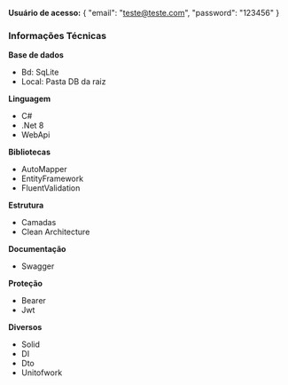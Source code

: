 **Usuário de acesso:** 
{
  "email": "teste@teste.com",
  "password": "123456"
}

### Informações Técnicas

**Base de dados**
- Bd: SqLite
- Local: Pasta DB da raiz

**Linguagem**
- C#
- .Net 8
- WebApi

**Bibliotecas**
- AutoMapper
- EntityFramework
- FluentValidation

**Estrutura**
- Camadas
- Clean Architecture

**Documentação**
- Swagger

**Proteção**
- Bearer
- Jwt

**Diversos**
- Solid
- DI
- Dto
- Unitofwork
